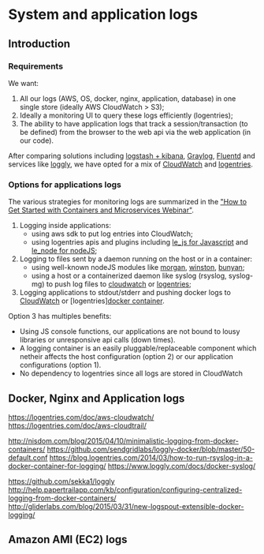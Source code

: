 # System and application logs

## Introduction

### Requirements

We want:

1. All our logs (AWS, OS, docker, nginx, application, database) in one single store (ideally AWS CloudWatch > S3);
2. Ideally a monitoring UI to query these logs efficiently (logentries);
1. The ability to have application logs that track a session/transaction (to be defined) from the browser to the web api via the web application (in our code).

After comparing solutions including [logstash + kibana](https://www.digitalocean.com/community/tutorials/how-to-use-logstash-and-kibana-to-centralize-and-visualize-logs-on-ubuntu-14-04),
[Graylog](https://www.graylog.org/), [Fluentd](http://www.fluentd.org/) and services like [loggly](https://www.loggly.com/), we have opted for a mix of [CloudWatch](http://aws.amazon.com/cloudwatch/) and [logentries](https://logentries.com/).

### Options for applications logs

The various strategies for monitoring logs are summarized in the ["How to Get Started with Containers and Microservices Webinar"](http://info.logentries.com/containers-and-microservices-recording).

1. Logging inside applications:
    - using aws sdk to put log entries into CloudWatch;
    - using logentries apis and plugins including [le_js for Javascript](https://github.com/logentries/le_js) and [le_node for nodeJS](https://github.com/logentries/le_node);
2. Logging to files sent by a daemon running on the host or in a container:
    - using well-known nodeJS modules like [morgan](https://github.com/expressjs/morgan), [winston](https://github.com/winstonjs/winston), [bunyan](https://github.com/trentm/node-bunyan);
    - using a host or a containerized daemon like syslog (rsyslog, syslog-mg) to push log files to [cloudwatch]( givin) or [logentries](https://blog.logentries.com/2014/03/how-to-run-rsyslog-in-a-docker-container-for-logging/);
3. Logging applications to stdout/stderr and pushing docker logs to [CloudWatch](https://github.com/nearform/docker-cloudwatch) or [logentries][docker container](https://github.com/nearform/docker-logentries).

Option 3 has multiples benefits:
- Using JS console functions, our applications are not bound to lousy libraries or unresponsive api calls (down times).
- A logging container is an easily pluggable/replaceable component which netheir affects the host configuration (option 2) or our application configurations (option 1).
- No dependency to logentries since all logs are stored in CloudWatch

## Docker, Nginx and Application logs

https://logentries.com/doc/aws-cloudwatch/
https://logentries.com/doc/aws-cloudtrail/


http://nisdom.com/blog/2015/04/10/minimalistic-logging-from-docker-containers/
https://github.com/sendgridlabs/loggly-docker/blob/master/50-default.conf
https://blog.logentries.com/2014/03/how-to-run-rsyslog-in-a-docker-container-for-logging/
https://www.loggly.com/docs/docker-syslog/

https://github.com/sekka1/loggly
http://help.papertrailapp.com/kb/configuration/configuring-centralized-logging-from-docker-containers/
http://gliderlabs.com/blog/2015/03/31/new-logspout-extensible-docker-logging/


## Amazon AMI (EC2) logs
